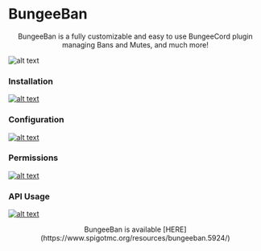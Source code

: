 # BungeeBan
<center>BungeeBan is a fully customizable and easy to use BungeeCord plugin managing Bans and Mutes, and much more!</center>   

![alt text](http://i.imgur.com/9wGPH8H.png "")

### Installation
[![alt text](http://i.imgur.com/c5Fa31u.png "")](https://github.com/lucavinci/bungeeban/wiki/Installation)

### Configuration
[![alt text](http://i.imgur.com/c5Fa31u.png "")](https://github.com/lucavinci/bungeeban/wiki/Configuration)

### Permissions
[![alt text](http://i.imgur.com/c5Fa31u.png "")](https://github.com/lucavinci/bungeeban/wiki/Permissions)

### API Usage
[![alt text](http://i.imgur.com/c5Fa31u.png "")](https://github.com/lucavinci/bungeeban/wiki/API-Usage)   

<center>BungeeBan is available [HERE](https://www.spigotmc.org/resources/bungeeban.5924/)</center>
